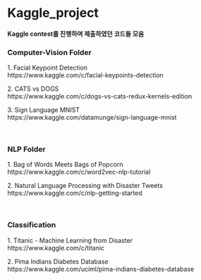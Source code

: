 # Kaggle_project

#### Kaggle contest를 진행하며 제출하였던 코드들 모음


<h3>Computer-Vision Folder</h3>
<p>1. Facial Keypoint Detection<br>
https://www.kaggle.com/c/facial-keypoints-detection</p>

<p>2. CATS vs DOGS<br>
https://www.kaggle.com/c/dogs-vs-cats-redux-kernels-edition</p>

<p>3. Sign Language MNIST<br>
https://www.kaggle.com/datamunge/sign-language-mnist</p>

<br><h3>NLP Folder</h3>
<p>1. Bag of Words Meets Bags of Popcorn<br>
https://www.kaggle.com/c/word2vec-nlp-tutorial</p>
<p>2. Natural Language Processing with Disaster Tweets<br>
https://www.kaggle.com/c/nlp-getting-started</p>


<br><h3>Classification</h3>
<p>1. Titanic - Machine Learning from Disaster<br>
https://www.kaggle.com/c/titanic</p>
<p>2. Pima Indians Diabetes Database<br>
https://www.kaggle.com/uciml/pima-indians-diabetes-database</p>
